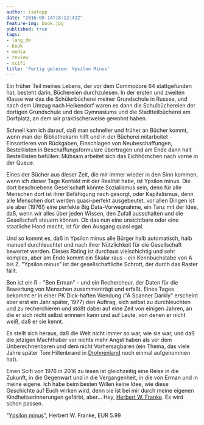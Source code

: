 ```yaml
---
author: isotopp
date: "2016-08-14T18:12:42Z"
feature-img: book.jpg
published: true
tags:
- lang_de
- book
- media
- review
- scifi
title: 'Fertig gelesen: Ypsilon Minus'
---
```

Ein früher Teil meines Lebens, der vor dem Commodore 64 stattgefunden hat, besteht darin, Büchereien durchzulesen. In der ersten und zweiten Klasse war das die Schülerbücherei meiner Grundschule in Russee, und nach dem Umzug nach Heikendorf waren es dann die Schulbüchereien der dortigen Grundschule und des Gymnasiums und die Stadtteilbücherei am Dorfplatz, an dem wir praktischerweise gewohnt haben.

Schnell kam ich darauf, daß man schneller und früher an Bücher kommt, wenn man der Bibliothekarin hilft und in der Bücherei mitarbeitet - Einsortieren von Rückgaben, Einschlagen von Neubeschaffungen, Bestelllisten in Beschaffungsformulare übertragen und am Ende dann halt Bestelllisten befüllen: Mühsam arbeitet sich das Eichhörnchen nach vorne in der Queue.

Eines der Bücher aus dieser Zeit, die mir immer wieder in den Sinn kommen, wenn ich dieser Tage Kontakt mit der Realität habe, ist Ypsilon minus. Die dort beschriebene Gesellschaft könnte Sozialismus sein, denn für alle Menschen dort ist ihrer Befähigung nach gesorgt, oder Kapitalismus, denn alle Menschen dort werden quasi-perfekt ausgebeutet, vor allen Dingen ist sie aber (1976!) eine perfekte Big Data-Vorwegnahme, ein Tanz mit der Idee, daß, wenn wir alles über jeden Wissen, den Zufall ausschalten und die Gesellschaft steuern können. Ob das nun eine unsichtbare oder eine staatliche Hand macht, ist für den Ausgang quasi egal.

Und so kommt es, daß in Ypsilon minus alle Bürger halb automatisch, halb manuell durchleuchtet und nach ihrer Nützlichkeit für die Gesellschaft bewertet werden. Dieses Rating ist durchaus vielschichtig und sehr komplex, aber am Ende kommt ein Skalar raus - ein Kennbuchstabe von A bis Z. "Ypsilon minus" ist der gesellschaftliche Schrott, der durch das Raster fällt.

Ben ist ein R - "Ben Erman" - und ein Rechercheur, der Daten für die Bewertung von Menschen zusammenträgt und erfaßt. Eines Tages bekommt er in einer  PK Dick-haften Wendung ("A Scanner Darkly" erscheint aber erst ein Jahr später, 1977) den Auftrag, sich selbst zu durchleuchten und zu recherchieren und stößt dabei auf eine Zeit von einigen Jahren, an die er sich nicht selbst erinnern kann und auf Leute, von denen er nicht weiß, daß er sie kennt.

Es stellt sich heraus, daß die Welt nicht immer so war, wie sie war, und daß die jetzigen Machthaber vor nichts mehr Angst haben als vor dem Unberechnenbaren und dem nicht Vorhersagbaren (ein Thema, das viele Jahre später Tom Hillenbrand in [Drohnenland](../2014-08-17-fertig-gelesen-drohnenland) noch einmal aufgenommen hat).

Einen Scifi von 1976 in 2016 zu lesen ist gleichzeitig eine Reise in die Zukunft, in die Gegenwart und in die Vergangenheit, in die von Erman und in meine eigene. Ich habe beim besten Willen keine Idee, wie diese Geschichte auf Euch wirken wird, denn sie ist bei mir durch meine eigenen Kindheitserinnerungen gefärbt, aber… Hey, [Herbert W. Franke](https://de.wikipedia.org/wiki/Herbert_W._Franke). Es wird schon passen.

"[Ypsilon minus](https://www.amazon.de/dp/B00LTPHYNG)", Herbert W. Franke, EUR 5.99
